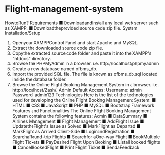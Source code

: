 ﻿# Flight-management-system
 HowtoRun?
 Requirements
 ■ DownloadandInstall any local web server such as XAMPP.
 ■ Downloadtheprovided source code zip file.
 System Installation/Setup
 1. Openyour XAMPPControl Panel and start Apache and MySQL.
 2. Extract the downloaded source code zip file.
 3. Copythe extracted source code folder and paste it into the XAMPP's "htdocs"
 directory.
 4. Browse the PHPMyAdmin in a browser. i.e. http://localhost/phpmyadmin
 5. Create a new database named ofbms_db.
 6. Import the provided SQL file. The file is known as ofbms_db.sql located inside the
 database folder.
 7. Browse the Online Flight Booking Management System in a browser. i.e.
 http://localhost/Zash/.
 Admin Default Access:
 Username: admin
 Password: admin123
 Technologies
 Here is the list of the technologies used for developing the Online Flight Booking
 Management System:
■ HTML
 ■ CSS
 ■ JavaScript
 ■ PHP
 ■ MySQL
 ■ Bootstrap Framework
 Features and Functionalities
 The Online Flight Booking Management System contains the following features:
 Admin
 ■ DataSummary
 ■ Airlines Management
 ■ Flight Management
 ■ AddFlight Issue
 ■ UpdatetheFlight's Issue as Solved
 ■ MarkFlight as Departed
 ■ MarkFlight as Arrived
 Client-Side
 ■ LoginandRegistration
 ■ SearchaRound-trip Flights
 ■ Searchfor aOne-way Flight
 ■ BookMultiple Flight Tickets
 ■ PayDesired Flight Upon Booking
 ■ Listall booked flights
 ■ CancelBookedFlight
 ■ Print Flight Ticket
 ■ SendaFeedback

